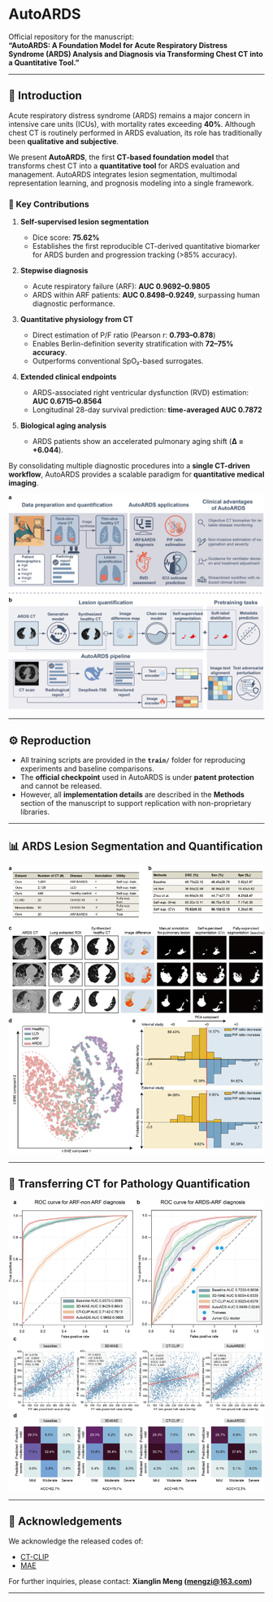 # AutoARDS

Official repository for the manuscript:  
**“AutoARDS: A Foundation Model for Acute Respiratory Distress Syndrome (ARDS) Analysis and Diagnosis via Transforming Chest CT into a Quantitative Tool.”**

---

## 📖 Introduction

Acute respiratory distress syndrome (ARDS) remains a major concern in intensive care units (ICUs), with mortality rates exceeding **40%**. Although chest CT is routinely performed in ARDS evaluation, its role has traditionally been **qualitative and subjective**.

We present **AutoARDS**, the first **CT-based foundation model** that transforms chest CT into a **quantitative tool** for ARDS evaluation and management. AutoARDS integrates lesion segmentation, multimodal representation learning, and prognosis modeling into a single framework.

### 🔑 Key Contributions
1. **Self-supervised lesion segmentation**  
   - Dice score: **75.62%**  
   - Establishes the first reproducible CT-derived quantitative biomarker for ARDS burden and progression tracking (>85% accuracy).

2. **Stepwise diagnosis**  
   - Acute respiratory failure (ARF): **AUC 0.9692–0.9805**  
   - ARDS within ARF patients: **AUC 0.8498–0.9249**, surpassing human diagnostic performance.

3. **Quantitative physiology from CT**  
   - Direct estimation of P/F ratio (Pearson r: **0.793–0.878**)  
   - Enables Berlin-definition severity stratification with **72–75% accuracy**.  
   - Outperforms conventional SpO₂-based surrogates.

4. **Extended clinical endpoints**  
   - ARDS-associated right ventricular dysfunction (RVD) estimation: **AUC 0.6715–0.8564**  
   - Longitudinal 28-day survival prediction: **time-averaged AUC 0.7872**

5. **Biological aging analysis**  
   - ARDS patients show an accelerated pulmonary aging shift (**Δ = +6.044**).

By consolidating multiple diagnostic procedures into a **single CT-driven workflow**, AutoARDS provides a scalable paradigm for **quantitative medical imaging**.

<p align="center">
  <img src="https://github.com/FAHHMU-Meng/AutoARDS/blob/main/figures/Fig_1.png" alt="Overview of AutoARDS" width="700">
</p>

---

## ⚙️ Reproduction

- All training scripts are provided in the **`train/`** folder for reproducing experiments and baseline comparisons.  
- The **official checkpoint** used in AutoARDS is under **patent protection** and cannot be released.  
- However, all **implementation details** are described in the **Methods** section of the manuscript to support replication with non-proprietary libraries.

---

## 📊 ARDS Lesion Segmentation and Quantification
<p align="center">
  <img src="https://github.com/FAHHMU-Meng/AutoARDS/blob/main/figures/Fig_2.png" alt="Segmentation and quantification results" width="700">
</p>

---

## 🔬 Transferring CT for Pathology Quantification
<p align="center">
  <img src="https://github.com/FAHHMU-Meng/AutoARDS/blob/main/figures/Fig_3.png" alt="CT transformation for pathology quantification" width="700">
</p>

---

## 🙏 Acknowledgements

We acknowledge the released codes of:  
- [CT-CLIP](https://github.com/ibrahimethemhamamci/CT-CLIP)  
- [MAE](https://github.com/pengzhiliang/MAE-pytorch)  

For further inquiries, please contact: **Xianglin Meng (mengzi@163.com)**

---
